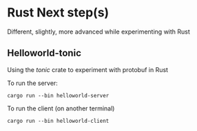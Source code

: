 # Rust Next step(s)

Different, slightly, more advanced while experimenting with Rust

## Helloworld-tonic

Using the *tonic* crate to experiment with protobuf in Rust


To run the server: 

```
cargo run --bin helloworld-server
```

To run the client (on another terminal)
```
cargo run --bin helloworld-client
```
